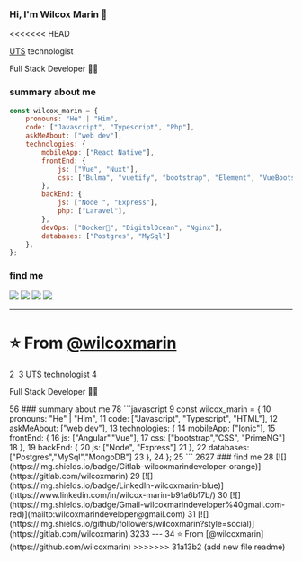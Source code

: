 ### Hi, I'm Wilcox Marin 👋
<<<<<<< HEAD

<a href="https://www.uts.edu.co/sitio/" target="_blank">UTS</a> technologist
 <p>Full Stack Developer 👨‍💻</p>

### summary about me

```javascript
const wilcox_marin = {
    pronouns: "He" | "Him",
    code: ["Javascript", "Typescript", "Php"],
    askMeAbout: ["web dev"],
    technologies: {
        mobileApp: ["React Native"],
        frontEnd: {
            js: ["Vue", "Nuxt"],
            css: ["Bulma", "vuetify", "bootstrap", "Element", "VueBootstrap]
        },
        backEnd: {
            js: ["Node ", "Express"],
            php: ["Laravel"],
        },
        devOps: ["Docker🐳", "DigitalOcean", "Nginx"],
        databases: ["Postgres", "MySql"]
    },
};
```

### find me
[![](https://img.shields.io/badge/Gitlab-wilcoxmarindeveloper-orange)](https://gitlab.com/wilcoxmarin)
[![](https://img.shields.io/badge/LinkedIn-wilcoxmarin-blue)](https://www.linkedin.com/in/wilcox-marin-b91a6b17b/)
[![](https://img.shields.io/badge/Gmail-ashrafkm010%40gmail.com-red)](mailto:wilcoxmarindeveloper@gmail.com)
[![](https://img.shields.io/github/followers/wilcoxmarin?style=social)](https://gitlab.com/wilcoxmarin)

---
⭐️ From [@wilcoxmarin](https://github.com/wilcoxmarin)
=======
2
​
3
<a href="https://www.uts.edu.co/sitio/" target="_blank">UTS</a> technologist
4
 <p>Full Stack Developer 👨‍💻</p>
5
​
6
### summary about me
7
​
8
```javascript
9
const wilcox_marin = {
10
    pronouns: "He" | "Him",
11
    code: ["Javascript", "Typescript", "HTML"],
12
    askMeAbout: ["web dev"],
13
    technologies: {
14
        mobileApp: ["Ionic"],
15
        frontEnd: {
16
            js: ["Angular","Vue"],
17
            css: ["bootstrap","CSS", "PrimeNG"]
18
        },
19
        backEnd: {
20
            js: ["Node", "Express"]
21
        },
22
        databases: ["Postgres","MySql","MongoDB"]
23
    },
24
};
25
```
26
​
27
### find me
28
[![](https://img.shields.io/badge/Gitlab-wilcoxmarindeveloper-orange)](https://gitlab.com/wilcoxmarin)
29
[![](https://img.shields.io/badge/LinkedIn-wilcoxmarin-blue)](https://www.linkedin.com/in/wilcox-marin-b91a6b17b/)
30
[![](https://img.shields.io/badge/Gmail-wilcoxmarindeveloper%40gmail.com-red)](mailto:wilcoxmarindeveloper@gmail.com)
31
[![](https://img.shields.io/github/followers/wilcoxmarin?style=social)](https://gitlab.com/wilcoxmarin)
32
​
33
---
34
⭐️ From [@wilcoxmarin](https://github.com/wilcoxmarin)
>>>>>>> 31a13b2 (add new file readme)

